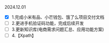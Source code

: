 2024.12.01
- [x] 1.完成小米有品、小芒钱包、饿了么项目交付文档
- [ ] 2.更进手机验证码功能，完成后续开发
- [ ] 3.更新知识库(电商需求问题汇总、应用功能方案)
- [ ] 4.【Xpath】
